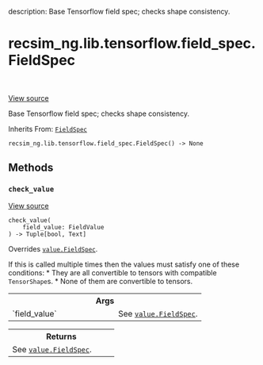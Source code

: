 description: Base Tensorflow field spec; checks shape consistency.

<div itemscope itemtype="http://developers.google.com/ReferenceObject">
<meta itemprop="name" content="recsim_ng.lib.tensorflow.field_spec.FieldSpec" />
<meta itemprop="path" content="Stable" />
<meta itemprop="property" content="__init__"/>
<meta itemprop="property" content="check_value"/>
</div>

# recsim_ng.lib.tensorflow.field_spec.FieldSpec

<!-- Insert buttons and diff -->

<table class="tfo-notebook-buttons tfo-api nocontent" align="left">

</table>

<a target="_blank" href="https://github.com/google-research/recsim_ng/tree/master/recsim_ng/lib/tensorflow/field_spec.py">View
source</a>

Base Tensorflow field spec; checks shape consistency.

Inherits From: [`FieldSpec`](../../../../recsim_ng/core/value/FieldSpec.md)

<pre class="devsite-click-to-copy prettyprint lang-py tfo-signature-link">
<code>recsim_ng.lib.tensorflow.field_spec.FieldSpec() -> None
</code></pre>

<!-- Placeholder for "Used in" -->

## Methods

<h3 id="check_value"><code>check_value</code></h3>

<a target="_blank" href="https://github.com/google-research/recsim_ng/tree/master/recsim_ng/lib/tensorflow/field_spec.py">View
source</a>

<pre class="devsite-click-to-copy prettyprint lang-py tfo-signature-link">
<code>check_value(
    field_value: FieldValue
) -> Tuple[bool, Text]
</code></pre>

Overrides
<a href="../../../../recsim_ng/core/value/FieldSpec.md"><code>value.FieldSpec</code></a>.

If this is called multiple times then the values must satisfy one of these
conditions: * They are all convertible to tensors with compatible
`TensorShape`s. * None of them are convertible to tensors.

<!-- Tabular view -->
 <table class="responsive fixed orange">
<colgroup><col width="214px"><col></colgroup>
<tr><th colspan="2">Args</th></tr>

<tr>
<td>
`field_value`
</td>
<td>
See <a href="../../../../recsim_ng/core/value/FieldSpec.md"><code>value.FieldSpec</code></a>.
</td>
</tr>
</table>

<!-- Tabular view -->
 <table class="responsive fixed orange">
<colgroup><col width="214px"><col></colgroup>
<tr><th colspan="2">Returns</th></tr>
<tr class="alt">
<td colspan="2">
See <a href="../../../../recsim_ng/core/value/FieldSpec.md"><code>value.FieldSpec</code></a>.
</td>
</tr>

</table>
